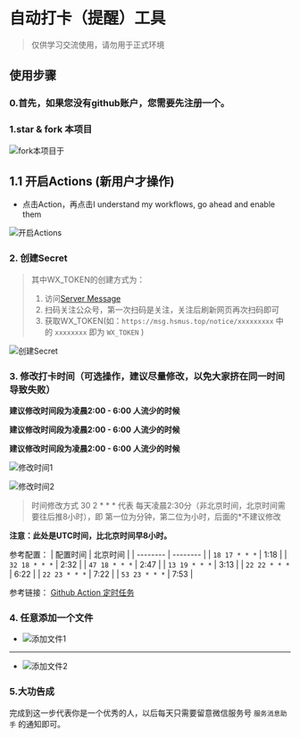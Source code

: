 # 自动打卡（提醒）工具
> 仅供学习交流使用，请勿用于正式环境

## 使用步骤
### 0.首先，如果您没有github账户，您需要先注册一个。


### 1.star & fork 本项目 
![fork本项目于](http://www.s3tu.com/images/2020/10/27/fork82304.png)

## 1.1 开启Actions (新用户才操作)
  - 点击Action，再点击I understand my workflows, go ahead and enable them

![开启Actions](https://s1.ax1x.com/2020/10/28/B1Ax2Q.png)


### 2. 创建Secret

 > 其中WX_TOKEN的创建方式为：
 >  1. 访问[Server Message](https://msg.hsmus.top/)
 >  2. 扫码关注公众号，第一次扫码是关注，关注后刷新网页再次扫码即可
 >  3. 获取WX_TOKEN(如：`https://msg.hsmus.top/notice/xxxxxxxxx` 中的 `xxxxxxxx` 即为 `WX_TOKEN` )

 ![创建Secret](https://s1.ax1x.com/2020/10/27/BlrQkq.png)



### 3. 修改打卡时间（可选操作，建议尽量修改，以免大家挤在同一时间导致失败）

 **建议修改时间段为凌晨2:00 - 6:00 人流少的时候**
 
 **建议修改时间段为凌晨2:00 - 6:00 人流少的时候**
 
 **建议修改时间段为凌晨2:00 - 6:00 人流少的时候**
 
![修改时间1](https://s1.ax1x.com/2020/10/27/Bls8UI.png)

![修改时间2](https://s1.ax1x.com/2020/10/27/BlsoI1.jpg)

> 时间修改方式
> 30 2 * * * 代表 每天凌晨2:30分（非北京时间，北京时间需要往后推8小时），即 第一位为分钟，第二位为小时，后面的*不建议修改

**注意：此处是UTC时间，比北京时间早8小时。**

参考配置：
 |   配置时间      | 北京时间  |
 | --------      | -------- |
 | `18 17 * * *` |  1:18    |
 | `32 18 * * *` |  2:32    |
 | `47 18 * * *` |  2:47    |
 | `13 19 * * *` |  3:13    |
 | `22 22 * * *` |  6:22    |
 | `22 23 * * *` |  7:22    |
 | `53 23 * * *` |  7:53    |

参考链接：
[Github Action 定时任务](https://docs.github.com/cn/free-pro-team@latest/actions/reference/events-that-trigger-workflows#%E8%AE%A1%E5%88%92)

### 4. 任意添加一个文件
 - ![添加文件1](http://www.s3tu.com/images/2020/10/27/add475d1.png)
--------
 - ![添加文件2](https://s1.ax1x.com/2020/10/27/BlDYdI.png)


### 5.大功告成
完成到这一步代表你是一个优秀的人，以后每天只需要留意微信服务号 `服务消息助手` 的通知即可。



[1]: https://docs.github.com/cn/free-pro-team@latest/actions/reference/events-that-trigger-workflows#%E8%AE%A1%E5%88%92
